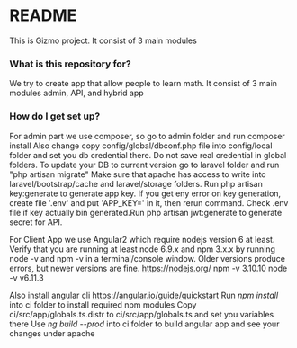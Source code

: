 # README #

This is Gizmo project. It consist of 3 main modules

### What is this repository for? ###

We try to create app that allow people to learn math.
It consist of 3 main modules admin, API, and hybrid app

### How do I get set up? ###

For admin part we use composer, so go to admin folder and run composer install
Also change copy config/global/dbconf.php file into config/local folder and set you db credential there. Do not save real credential in global folders. 
To update your DB to current version go to laravel folder and run "php artisan migrate"
Make sure that apache has access to write into laravel/bootstrap/cache and laravel/storage folders. Run php artisan key:generate to generate app key. If you get eny error on key generation, create file '.env' and put 'APP_KEY=' in it, then rerun command. Check .env file if key actually bin generated.Run php artisan jwt:generate to generate secret for API.

For Client App we use Angular2 which require nodejs version 6 at least. Verify that you are running at least node 6.9.x and npm 3.x.x by running node -v and npm -v in a terminal/console window. Older versions produce errors, but newer versions are fine. https://nodejs.org/
npm -v
3.10.10
node -v
v6.11.3

Also install angular cli https://angular.io/guide/quickstart
Run *npm install* into ci folder to install required npm modules
Copy ci/src/app/globals.ts.distr to ci/src/app/globals.ts and set you variables there
Use *ng build --prod* into ci folder to build angular app and see your changes under apache

